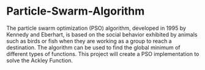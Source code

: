 # Particle-Swarm-Algorithm
The particle swarm optimization (PSO) algorithm, developed in 1995 by Kennedy and Eberhart, is based on the social behavior exhibited by animals such as birds or fish when they are working as a group to reach a destination. The algorithm can be used to find the global minimum of different types of functions. This project will create a PSO implementation to solve the Ackley Function.
